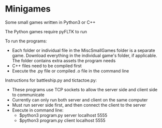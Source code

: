 # Minigames
Some small games written in Python3 or C++

The Python games require pyFLTK to run

To run the programs:
- Each folder or individual file in the MiscSmallGames folder is a separate game. Download everything in the individual game's folder, if applicable. The folder contains extra assets the program needs
- C++ files need to be compiled first
- Execute the .py file or compiled .o file in the command line


Instructions for battleship.py and tictactoe.py:
- These programs use TCP sockets to allow the server side and client side to communicate
- Currently can only run both server and client on the same computer
- Must run server side first, and then connect the client to the server
- Execute in command line: 
  - $python3 program.py server localhost 5555
  - $python3 program.py client localhost 5555
